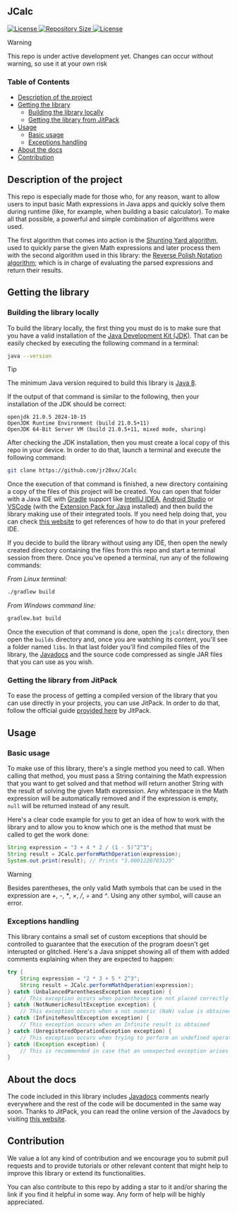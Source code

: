 ## JCalc

<p>
    <a href="https://github.com/jr20xx/JCalc/blob/main/LICENSE">
        <img src="https://img.shields.io/github/license/jr20xx/JCalc?label=License" alt="License">
    </a>
    <a href="https://github.com/jr20xx/JCalc">
        <img src="https://img.shields.io/github/repo-size/jr20xx/JCalc?label=Repository+Size" alt="Repository Size">
    </a>
    <a href="https://jitpack.io/#jr20xx/JCalc">
        <img src="https://jitpack.io/v/jr20xx/JCalc.svg" alt="License">
    </a>
</p>

> [!WARNING]
>
> This repo is under active development yet. Changes can occur without warning, so use it at your own risk

### Table of Contents
- [Description of the project](#description-of-the-project)
- [Getting the library](#getting-the-library)
    - [Building the library locally](#building-the-library-locally)
    - [Getting the library from JitPack](#getting-the-library-from-jitpack)
- [Usage](#usage)
    - [Basic usage](#basic-usage)
    - [Exceptions handling](#exceptions-handling)
- [About the docs](#about-the-docs)
- [Contribution](#contribution)

## Description of the project

This repo is especially made for those who, for any reason, want to allow users to input basic Math expressions in Java apps and quickly solve them during runtime (like, for example, when building a basic calculator). To make all that possible, a powerful and simple combination of algorithms were used. 

The first algorithm that comes into action is the [Shunting Yard algorithm](https://en.wikipedia.org/wiki/Shunting_yard_algorithm), used to quickly parse the given Math expressions and later process them with the second algorithm used in this library: the [Reverse Polish Notation algorithm](https://en.wikipedia.org/wiki/Reverse_Polish_notation); which is in charge of evaluating the parsed expressions and return their results.

## Getting the library

### Building the library locally

To build the library locally, the first thing you must do is to make sure that you have a valid installation of the [Java Development Kit (JDK)](https://en.wikipedia.org/wiki/Java_Development_Kit). That can be easily checked by executing the following command in a terminal:
```bash
java --version
```

> [!TIP]
>
> The minimum Java version required to build this library is [Java 8](https://en.m.wikipedia.org/wiki/Java_version_history#Java_8).

If the output of that command is similar to the following, then your installation of the JDK should be correct:
```
openjdk 21.0.5 2024-10-15
OpenJDK Runtime Environment (build 21.0.5+11)
OpenJDK 64-Bit Server VM (build 21.0.5+11, mixed mode, sharing)
```

After checking the JDK installation, then you must create a local copy of this repo in your device. In order to do that, launch a terminal and execute the following command:
```bash
git clone https://github.com/jr20xx/JCalc
```

Once the execution of that command is finished, a new directory containing a copy of the files of this project will be created. You can open that folder with a Java IDE with [Gradle](https://gradle.org/) support like [IntelliJ IDEA](https://www.jetbrains.com/idea/), [Android Studio](https://developer.android.com/studio) or [VSCode](https://code.visualstudio.com/) (with the [Extension Pack for Java](https://marketplace.visualstudio.com/items?itemName=vscjava.vscode-java-pack) installed) and then build the library making use of their integrated tools. If you need help doing that, you can check [this website](https://docs.gradle.org/current/userguide/gradle_ides.html) to get references of how to do that in your prefered IDE.

If you decide to build the library without using any IDE, then open the newly created directory containing the files from this repo and start a terminal session from there. Once you've opened a terminal, run any of the following commands:

_From Linux terminal:_
```bash
./gradlew build
```

_From Windows command line:_
```bash
gradlew.bat build
```

Once the execution of that command is done, open the `jcalc` directory, then open the `builds` directory and, once you are watching its content, you'll see a folder named `libs`. In that last folder you'll find compiled files of the library, the [Javadocs](https://en.wikipedia.org/wiki/Javadoc) and the source code compressed as single JAR files that you can use as you wish.

### Getting the library from JitPack

To ease the process of getting a compiled version of the library that you can use directly in your projects, you can use JitPack. In order to do that, follow the official guide [provided here](https://jitpack.io/#jr20xx/JCalc) by JitPack.

## Usage

### Basic usage

To make use of this library, there's a single method you need to call. When calling that method, you must pass a String containing the Math expression that you want to get solved and that method will return another String with the result of solving the given Math expression. Any whitespace in the Math expression will be automatically removed and if the expression is empty, `null` will be returned instead of any result.

Here's a clear code example for you to get an idea of how to work with the library and to allow you to know which one is the method that must be called to get the work done:
```java
String expression = "3 + 4 * 2 / (1 - 5)^2^3";
String result = JCalc.performMathOperation(expression);
System.out.print(result); // Prints "3.0001220703125"
```
> [!WARNING]
>
> Besides parentheses, the only valid Math symbols that can be used in the expression are *+*, *-*, *\**, *×*, */*, *÷* and *^*. Using any other symbol, will cause an error.

### Exceptions handling

This library contains a small set of custom exceptions that should be controlled to guarantee that the execution of the program doesn't get interupted or glitched. Here's a Java snippet showing all of them with added comments explaining when they are expected to happen:
```java
try {
    String expression = "2 * 3 + 5 * 2^3";
    String result = JCalc.performMathOperation(expression);
} catch (UnbalancedParenthesesException exception) {
    // This exception occurs when parentheses are not placed correctly
} catch (NotNumericResultException exception) {
    // This exception occurs when a not numeric (NaN) value is obtained
} catch (InfiniteResultException exception) {
    // This exception occurs when an Infinite result is obtained
} catch (UnregisteredOperationException exception) {
    // This exception occurs when trying to perform an undefined operation
} catch (Exception exception) {
    // This is recommended in case that an unexpected exception arises
}
```

## About the docs

The code included in this library includes [Javadocs](https://en.wikipedia.org/wiki/Javadoc) comments nearly everywhere and the rest of the code will be documented in the same way soon. Thanks to JitPack, you can read the online version of the Javadocs by visiting [this website](https://jitpack.io/com/github/jr20xx/JCalc/latest/javadoc/).

## Contribution

We value a lot any kind of contribution and we encourage you to submit pull requests and to provide tutorials or other relevant content that might help to improve this library or extend its functionalities. 

You can also contribute to this repo by adding a star to it and/or sharing the link if you find it helpful in some way. Any form of help will be highly appreciated.